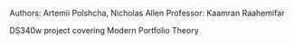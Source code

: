 Authors:
Artemii Polshcha, Nicholas Allen
Professor:
Kaamran Raahemifar

DS340w project covering Modern Portfolio Theory
